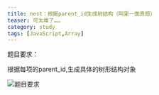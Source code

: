 ```yaml
---
title: nest：根据parent_id生成树结构（阿里一面真题）
teaser:	可太难了……
category: study
tags: [JavaScript,Array]
---
```


题目要求：

根据每项的parent_id,生成具体的树形结构对象

![题目要求](D:\GitHub\moewang0321.github.io\images\ali_面试.png)

